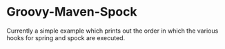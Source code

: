 Groovy-Maven-Spock
======================

Currently a simple example which prints out the order in
which the various hooks for spring and spock are executed.